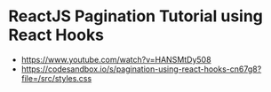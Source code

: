 # ReactJS Pagination Tutorial using React Hooks

* <https://www.youtube.com/watch?v=HANSMtDy508>
* <https://codesandbox.io/s/pagination-using-react-hooks-cn67g8?file=/src/styles.css>